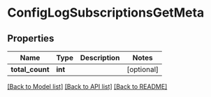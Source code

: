 # ConfigLogSubscriptionsGetMeta

## Properties
Name | Type | Description | Notes
------------ | ------------- | ------------- | -------------
**total_count** | **int** |  | [optional] 

[[Back to Model list]](../README.md#documentation-for-models) [[Back to API list]](../README.md#documentation-for-api-endpoints) [[Back to README]](../README.md)

